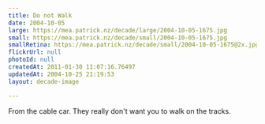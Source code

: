 ```yaml
---
title: Do not Walk
date: 2004-10-05
large: https://mea.patrick.nz/decade/large/2004-10-05-1675.jpg
small: https://mea.patrick.nz/decade/small/2004-10-05-1675.jpg
smallRetina: https://mea.patrick.nz/decade/small/2004-10-05-1675@2x.jpg
flickrUrl: null
photoId: null
createdAt: 2011-01-30 11:07:16.76497
updatedAt: 2004-10-25 21:19:53
layout: decade-image

---
```

From the cable car. They really don't want you to walk on the tracks.

